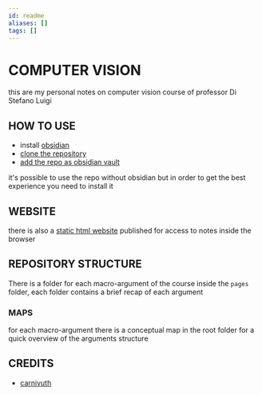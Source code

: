 ```yaml
---
id: readme
aliases: []
tags: []
---
```


# COMPUTER VISION

this are my personal notes on computer vision course of professor Di Stefano Luigi

## HOW TO USE

- install [obsidian](https://obsidian.md/)
- [clone the repository](https://github.com/carnivuth/cpvision.git)
- [add the repo as obsidian vault](https://help.obsidian.md/Files+and+folders/Manage+vaults#Create+vault+from+an+existing+folder)

it's possible to use the repo without obsidian but in order to get the best experience you need to install it

## WEBSITE

there is also a [static html website](https://carnivuth.github.io/computer_vision) published for access to notes inside the browser

## REPOSITORY STRUCTURE

There is a folder for each macro-argument of the course inside the `pages` folder, each folder contains a brief recap of each argument

### MAPS

for each macro-argument there is a conceptual map in the root folder for a quick overview of the arguments structure

## CREDITS

- [carnivuth](https://github.com/carnivuth)
